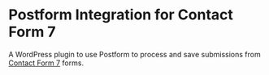 # Postform Integration for Contact Form 7

A WordPress plugin to use Postform to process and save submissions from [Contact Form 7](https://wordpress.org/plugins/contact-form-7/) forms.
